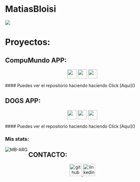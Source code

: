# MatiasBloisi
<img src="https://github.com/MB-ARG/MatiasBloisi/blob/master/images/portada.png"/>

# Proyectos:  

## CompuMundo APP: 
<p align="center">
    <img src="https://github.com/MB-ARG/MatiasBloisi/blob/main/images/proyects/compumundo_1.png" width="30" height="30" align="center"/>
    <img src="https://github.com/MB-ARG/MatiasBloisi/blob/main/images/proyects/compumundo_2.png" width="30" height="30" align="center"/>
    <img src="https://github.com/MB-ARG/MatiasBloisi/blob/main/images/proyects/compumundo_3.png" width="30" height="30" align="center"/> 
</p>  
#### Puedes ver el repositorio haciendo haciendo Click [Aqui]()  

## DOGS APP: 
<p align="center">
    <img src="https://github.com/MB-ARG/MatiasBloisi/blob/main/images/proyects/dogs_1.png" width="30" height="30" align="center"/>
    <img src="https://github.com/MB-ARG/MatiasBloisi/blob/main/images/proyects/dogs_2.png" width="30" height="30" align="center"/>
    <img src="https://github.com/MB-ARG/MatiasBloisi/blob/main/images/proyects/dogs_3.png" width="30" height="30" align="center"/>    
</p>  
#### Puedes ver el repositorio haciendo haciendo Click [Aqui]() 



### Mis stats:

<p align="left"> <img align="left" alt="MB-ARG" src="" alt="MB-ARG" />



## CONTACTO: 
<p align="center">
    <a href="https://github.com/MB-ARG/MatiasBloisi">
      <img src='https://img.flaticon.com/icons/png/512/25/25231.png?size=1200x630f&pad=10,10,10,10&ext=png&bg=FFFFFFFF' alt='github' height='40'>
    </a>
    <a href="https://www.linkedin.com/in/matiasbloisi">
      <img src='https://img.flaticon.com/icons/png/512/174/174857.png?size=1200x630f&pad=10,10,10,10&ext=png&bg=FFFFFFFF' alt='linkedin' height='40'>
    </a>
</p>

